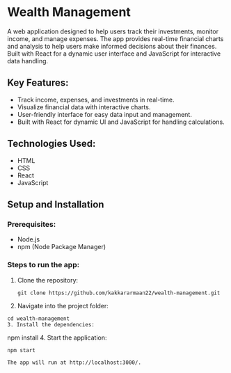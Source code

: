 # Wealth Management

A web application designed to help users track their investments, monitor income, and manage expenses. The app provides real-time financial charts and analysis to help users make informed decisions about their finances. Built with React for a dynamic user interface and JavaScript for interactive data handling.

## Key Features:
- Track income, expenses, and investments in real-time.
- Visualize financial data with interactive charts.
- User-friendly interface for easy data input and management.
- Built with React for dynamic UI and JavaScript for handling calculations.

## Technologies Used:
- HTML
- CSS
- React
- JavaScript

## Setup and Installation

### Prerequisites:
- Node.js
- npm (Node Package Manager)

### Steps to run the app:
1. Clone the repository:
   ```
   git clone https://github.com/kakkararmaan22/wealth-management.git
2. Navigate into the project folder:
 ```
cd wealth-management
3. Install the dependencies:
 ```
 npm install
4. Start the application:
 ```
npm start

The app will run at http://localhost:3000/.
